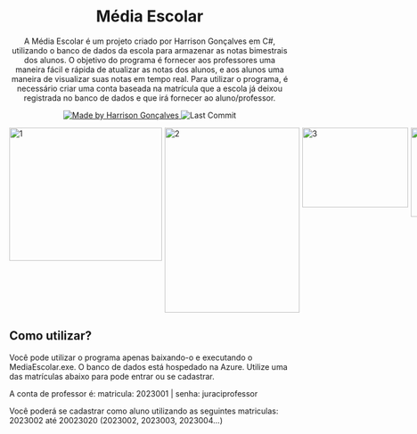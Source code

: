 <h1 align="center">
  Média Escolar
</h1>

<p align="center">A Média Escolar é um projeto criado por Harrison Gonçalves em C#, utilizando o banco de dados da escola para armazenar as notas bimestrais dos alunos. O objetivo do programa é fornecer aos professores uma maneira fácil e rápida de atualizar as notas dos alunos, e aos alunos uma maneira de visualizar suas notas em tempo real. Para utilizar o programa, é necessário criar uma conta baseada na matrícula que a escola já deixou registrada no banco de dados e que irá fornecer ao aluno/professor.</p>

<p align="center">
  <a href="https://github.com/harrisongoncalves">
    <img alt="Made by Harrison Gonçalves" src="https://img.shields.io/badge/made%20by-Harrison%20Gonçalves-brightgreen">
  </a>
<img alt="Last Commit" src="https://img.shields.io/github/last-commit/harrisongoncalves/conversordemoedas">

</p>

<div style="display:flex;">
    <img src="https://i.ibb.co/GFf3w9k/1.png" alt="1" border="0" width="274" height="239" style="margin-right:5px;">
    <img src="https://i.ibb.co/j4L3L1s/2.png" alt="2" border="0" width="242" height="332" style="margin-right:5px;">
    <img src="https://i.ibb.co/h7rnbLw/3.png" alt="3" border="0" width="190" height="143" style="margin-right:5px;">
    <img src="https://i.ibb.co/YXpLprZ/1.png" alt="4" border="0" width="455" height="160" style="margin-right:5px;">
  <img src="https://i.ibb.co/vYwSGSN/5.png" alt="5" border="0" width="434" height="275">
</div>
  
  
<h2>
Como utilizar?
</h2>
  
<p> Você pode utilizar o programa apenas baixando-o e executando o MediaEscolar.exe. O banco de dados está hospedado na Azure. Utilize uma das matrículas abaixo para pode entrar ou se cadastrar. </p>
  <p> A conta de professor é: matricula: 2023001 | senha: juraciprofessor </p>
   <p> Você poderá se cadastrar como aluno utilizando as seguintes matriculas: 2023002 até 20023020 (2023002, 2023003, 2023004...) </p>
